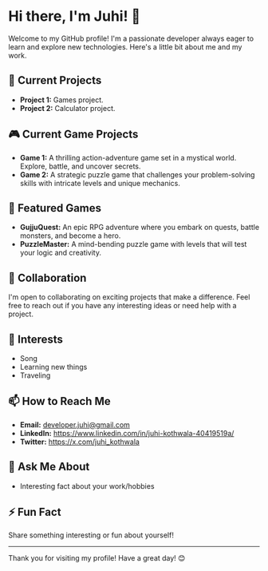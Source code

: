 # Hi there, I'm Juhi! 👋

Welcome to my GitHub profile! I'm a passionate developer always eager to learn and explore new technologies. Here's a little bit about me and my work.

## 🔭 Current Projects

- **Project 1:** Games project.
- **Project 2:** Calculator project.

## 🎮 Current Game Projects

- **Game 1:** A thrilling action-adventure game set in a mystical world. Explore, battle, and uncover secrets.
- **Game 2:** A strategic puzzle game that challenges your problem-solving skills with intricate levels and unique mechanics.

## 🌟 Featured Games

- **GujjuQuest:** An epic RPG adventure where you embark on quests, battle monsters, and become a hero.
- **PuzzleMaster:** A mind-bending puzzle game with levels that will test your logic and creativity.

## 👯 Collaboration

I'm open to collaborating on exciting projects that make a difference. Feel free to reach out if you have any interesting ideas or need help with a project.

## 🤔 Interests

- Song
- Learning new things
- Traveling

## 📫 How to Reach Me

- **Email:** developer.juhi@gmail.com
- **LinkedIn:** https://www.linkedin.com/in/juhi-kothwala-40419519a/
- **Twitter:** https://x.com/juhi_kothwala

## 💬 Ask Me About

- Interesting fact about your work/hobbies

## ⚡ Fun Fact

Share something interesting or fun about yourself!

---

Thank you for visiting my profile! Have a great day! 😊
<!--
**juhi-developer/juhi-developer** is a ✨ _special_ ✨ repository because its `README.md` (this file) appears on your GitHub profile.

Here are some ideas to get you started:

- 🔭 I’m currently working on ...
- 🌱 I’m currently learning ...
- 👯 I’m looking to collaborate on ...
- 🤔 I’m looking for help with ...
- 💬 Ask me about ...
- 📫 How to reach me: ...
- 😄 Pronouns: ...
- ⚡ Fun fact: ...
-->
